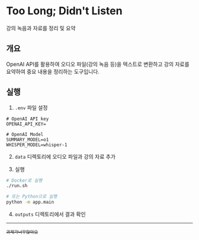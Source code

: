 # Too Long; Didn't Listen

강의 녹음과 자료를 정리 및 요약

## 개요

OpenAI API를 활용하여 오디오 파일(강의 녹음 등)을 텍스트로 변환하고 강의 자료를 요약하여 중요 내용을 정리하는 도구입니다.

## 실행

1. `.env` 파일 설정

```dotenv
# OpenAI API key
OPENAI_API_KEY=

# OpenAI Model
SUMMARY_MODEL=o1
WHISPER_MODEL=whisper-1
```

2. `data` 디렉토리에 오디오 파일과 강의 자료 추가

3. 실행

```bash
# Docker로 실행
./run.sh

# 또는 Python으로 실행
python -m app.main 
```

4. `outputs` 디렉토리에서 결과 확인

---


<sub>~~과제가너무많아요~~</sub>
